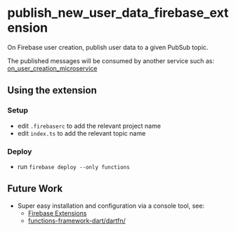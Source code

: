# publish_new_user_data_firebase_extension

On Firebase user creation, publish user data to a given PubSub topic.

The published messages will be consumed by another service such as: [on_user_creation_microservice](https://github.com/Adventures-In/on_user_creation_microservice)

## Using the extension

### Setup 
- edit `.firebaserc` to add the relevant project name
- edit `index.ts` to add the relevant topic name 

### Deploy 
- run `firebase deploy --only functions`

## Future Work 
- Super easy installation and configuration via a console tool, see:
  - [Firebase Extensions](https://firebase.google.com/products/extensions)
  - [functions-framework-dart/dartfn/](https://github.com/GoogleCloudPlatform/functions-framework-dart/tree/main/dartfn)

